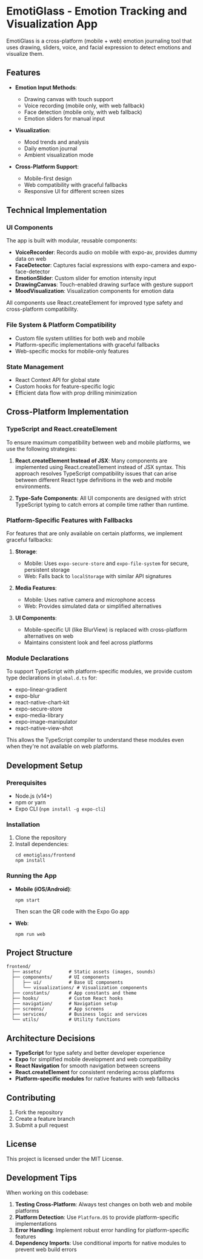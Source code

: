 # EmotiGlass - Emotion Tracking and Visualization App

EmotiGlass is a cross-platform (mobile + web) emotion journaling tool that uses drawing, sliders, voice, and facial expression to detect emotions and visualize them.

## Features

- **Emotion Input Methods**:
  - Drawing canvas with touch support
  - Voice recording (mobile only, with web fallback)
  - Face detection (mobile only, with web fallback)
  - Emotion sliders for manual input

- **Visualization**:
  - Mood trends and analysis
  - Daily emotion journal
  - Ambient visualization mode

- **Cross-Platform Support**:
  - Mobile-first design
  - Web compatibility with graceful fallbacks
  - Responsive UI for different screen sizes

## Technical Implementation

### UI Components

The app is built with modular, reusable components:

- **VoiceRecorder**: Records audio on mobile with expo-av, provides dummy data on web
- **FaceDetector**: Captures facial expressions with expo-camera and expo-face-detector
- **EmotionSlider**: Custom slider for emotion intensity input
- **DrawingCanvas**: Touch-enabled drawing surface with gesture support
- **MoodVisualization**: Visualization components for emotion data

All components use React.createElement for improved type safety and cross-platform compatibility.

### File System & Platform Compatibility

- Custom file system utilities for both web and mobile
- Platform-specific implementations with graceful fallbacks
- Web-specific mocks for mobile-only features

### State Management

- React Context API for global state
- Custom hooks for feature-specific logic
- Efficient data flow with prop drilling minimization

## Cross-Platform Implementation

### TypeScript and React.createElement

To ensure maximum compatibility between web and mobile platforms, we use the following strategies:

1. **React.createElement Instead of JSX**: Many components are implemented using React.createElement instead of JSX syntax. This approach resolves TypeScript compatibility issues that can arise between different React type definitions in the web and mobile environments.

2. **Type-Safe Components**: All UI components are designed with strict TypeScript typing to catch errors at compile time rather than runtime.

### Platform-Specific Features with Fallbacks

For features that are only available on certain platforms, we implement graceful fallbacks:

1. **Storage**: 
   - Mobile: Uses `expo-secure-store` and `expo-file-system` for secure, persistent storage
   - Web: Falls back to `localStorage` with similar API signatures

2. **Media Features**:
   - Mobile: Uses native camera and microphone access
   - Web: Provides simulated data or simplified alternatives

3. **UI Components**:
   - Mobile-specific UI (like BlurView) is replaced with cross-platform alternatives on web
   - Maintains consistent look and feel across platforms

### Module Declarations

To support TypeScript with platform-specific modules, we provide custom type declarations in `global.d.ts` for:

- expo-linear-gradient
- expo-blur
- react-native-chart-kit
- expo-secure-store
- expo-media-library
- expo-image-manipulator
- react-native-view-shot

This allows the TypeScript compiler to understand these modules even when they're not available on web platforms.

## Development Setup

### Prerequisites

- Node.js (v14+)
- npm or yarn
- Expo CLI (`npm install -g expo-cli`)

### Installation

1. Clone the repository
2. Install dependencies:
   ```
   cd emotiglass/frontend
   npm install
   ```

### Running the App

- **Mobile (iOS/Android)**:
  ```
  npm start
  ```
  Then scan the QR code with the Expo Go app

- **Web**:
  ```
  npm run web
  ```

## Project Structure

```
frontend/
  ├── assets/          # Static assets (images, sounds)
  ├── components/      # UI components
  │   ├── ui/          # Base UI components
  │   └── visualizations/ # Visualization components
  ├── constants/       # App constants and theme
  ├── hooks/           # Custom React hooks
  ├── navigation/      # Navigation setup
  ├── screens/         # App screens
  ├── services/        # Business logic and services
  └── utils/           # Utility functions
```

## Architecture Decisions

- **TypeScript** for type safety and better developer experience
- **Expo** for simplified mobile development and web compatibility
- **React Navigation** for smooth navigation between screens
- **React.createElement** for consistent rendering across platforms
- **Platform-specific modules** for native features with web fallbacks

## Contributing

1. Fork the repository
2. Create a feature branch
3. Submit a pull request

## License

This project is licensed under the MIT License. 

## Development Tips

When working on this codebase:

1. **Testing Cross-Platform**: Always test changes on both web and mobile platforms
2. **Platform Detection**: Use `Platform.OS` to provide platform-specific implementations
3. **Error Handling**: Implement robust error handling for platform-specific features
4. **Dependency Imports**: Use conditional imports for native modules to prevent web build errors 